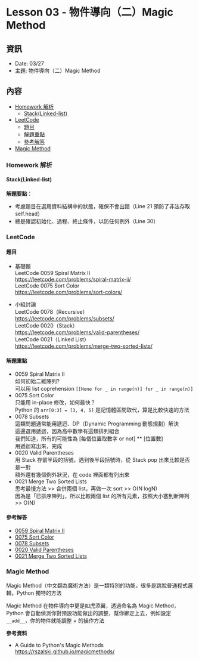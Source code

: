 # Lesson 03 - 物件導向（二）Magic Method

## 資訊

- Date: 03/27
- 主題: 物件導向（二）Magic Method

## 內容

<!-- TOC -->
- [Homework 解析](#homework-%E8%A7%A3%E6%9E%90)
  - [Stack(Linked-list)](#stacklinked-list)
- [LeetCode](#leetcode)
  - [題目](#%E9%A1%8C%E7%9B%AE)
  - [解題重點](#%E8%A7%A3%E9%A1%8C%E9%87%8D%E9%BB%9E)
  - [參考解答](#%E5%8F%83%E8%80%83%E8%A7%A3%E7%AD%94)
- [Magic Method](#magic-method)
<!-- /TOC -->

### Homework 解析
#### Stack(Linked-list)
**解題要點**：
- 考慮題目在選用資料結構中的狀態，確保不會出錯（Line 21 預防了非法存取 self.head）
- 總是確認初始化、過程、終止條件，以防任何例外（Line 30）

### LeetCode
#### 題目
- 基礎題  
LeetCode 0059 Spiral Matrix II  
https://leetcode.com/problems/spiral-matrix-ii/  
LeetCode 0075 Sort Color  
https://leetcode.com/problems/sort-colors/  

- 小組討論  
LeetCode 0078（Recursive）  
https://leetcode.com/problems/subsets/  
LeetCode 0020（Stack）  
https://leetcode.com/problems/valid-parentheses/  
LeetCode 0021（Linked List）  
https://leetcode.com/problems/merge-two-sorted-lists/

#### 解題重點
- 0059 Spiral Matrix II  
如何初始二維陣列?  
可以用 list coprehension `[[None for _ in range(n)] for _ in range(n)]`
- 0075 Sort Color  
只能用 in-place 修改，如何最快？  
Python 的 `arr[0:3] = [3, 4, 5]` 是記憶體區間取代，算是比較快速的方法
- 0078 Subsets  
這類問題通常能用遞迴、DP（Dynamic Programming 動態規劃）解決  
這邊選用遞迴，因為高中數學有這類排列組合  
我們知道，所有的可能性為 [每個位置取數字 or not] ** [位置數]  
用遞迴寫出來，完成
- 0020 Valid Parentheses  
用 Stack 存前半段的括號，遇到後半段括號時，從 Stack pop 出來比較是否是一對  
額外還有幾個例外狀況，在 code 裡面都有列出來
- 0021 Merge Two Sorted Lists  
思考最慢方法 >> 合併兩個 list，再做一次 sort >> O(N logN)  
因為是「已排序陣列」，所以比較兩個 list 的所有元素，按照大小塞到新陣列 >> O(N)

#### 參考解答
- [0059 Spiral Matrix II](leet_code/0059.py)
- [0075 Sort Color](leet_code/0075.py)
- [0078 Subsets](leet_code/0078.py)
- [0020 Valid Parentheses](leet_code/0020.py)
- [0021 Merge Two Sorted Lists](leet_code/0021.py)

### Magic Method
Magic Method（中文翻為魔術方法）是一類特別的功能，很多是跳脫普通程式邏輯，Python 獨特的方法  

Magic Method 在物件導向中更是如虎添翼，透過命名為 Magic Method，Python 會自動偵測你對預設功能做出的調整，幫你綁定上去，例如設定`__add__`，你的物件就能調整 + 的操作方法

**參考資料**
- A Guide to Python's Magic Methods  
https://rszalski.github.io/magicmethods/
